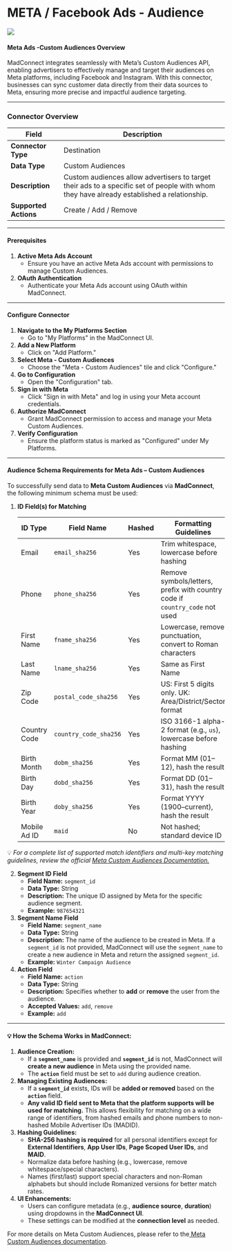 # META / Facebook Ads - Audience

![](<.gitbook/assets/image (16).png>)

#### Meta Ads -Custom  Audiences Overview

MadConnect integrates seamlessly with Meta’s Custom Audiences API, enabling advertisers to effectively manage and target their audiences on Meta platforms, including Facebook and Instagram. With this connector, businesses can sync customer data directly from their data sources to Meta, ensuring more precise and impactful audience targeting.

***

### **Connector Overview**

| Field                 | Description                                                                                                                                |
| --------------------- | ------------------------------------------------------------------------------------------------------------------------------------------ |
| **Connector Type**    | Destination                                                                                                                                |
| **Data Type**         | Custom Audiences                                                                                                                           |
| **Description**       | Custom audiences allow advertisers to target their ads to a specific set of people with whom they have already established a relationship. |
| **Supported Actions** | Create / Add / Remove                                                                                                                      |

***

#### Prerequisites

1. **Active Meta Ads Account**
   * Ensure you have an active Meta Ads account with permissions to manage Custom Audiences.
2. **OAuth Authentication**
   * Authenticate your Meta Ads account using OAuth within MadConnect.

***

#### Configure Connector

1. **Navigate to the My Platforms Section**
   * Go to "My Platforms" in the MadConnect UI.
2. **Add a New Platform**
   * Click on "Add Platform."
3. **Select Meta - Custom Audiences**
   * Choose the "Meta - Custom Audiences" tile and click "Configure."
4. **Go to Configuration**
   * Open the "Configuration" tab.
5. **Sign in with Meta**
   * Click "Sign in with Meta" and log in using your Meta account credentials.
6. **Authorize MadConnect**
   * Grant MadConnect permission to access and manage your Meta Custom Audiences.
7. **Verify Configuration**
   * Ensure the platform status is marked as "Configured" under My Platforms.

***

#### **Audience Schema Requirements for Meta Ads – Custom Audiences**

To successfully send data to **Meta Custom Audiences** via **MadConnect**, the following minimum schema must be used:

1.  **ID Field(s) for Matching**



    | **ID Type**  | **Field Name**        | **Hashed** | **Formatting Guidelines**                                                   | **Example**                        |
    | ------------ | --------------------- | ---------- | --------------------------------------------------------------------------- | ---------------------------------- |
    | Email        | `email_sha256`        | Yes        | Trim whitespace, lowercase before hashing                                   | `5d41402abc4b2a76b9719d911017c592` |
    | Phone        | `phone_sha256`        | Yes        | Remove symbols/letters, prefix with country code if `country_code` not used | `98f6bcd4621d373cade4e832627b4f6`  |
    | First Name   | `fname_sha256`        | Yes        | Lowercase, remove punctuation, convert to Roman characters                  | `6dcd4ce23d88e2ee9568ba546c007c63` |
    | Last Name    | `lname_sha256`        | Yes        | Same as First Name                                                          | `7c6a180b36896a0a8c02787eeafb0e4c` |
    | Zip Code     | `postal_code_sha256`  | Yes        | US: First 5 digits only. UK: Area/District/Sector format                    | –                                  |
    | Country Code | `country_code_sha256` | Yes        | ISO 3166-1 alpha-2 format (e.g., `us`), lowercase before hashing            | `us` → hashed                      |
    | Birth Month  | `dobm_sha256`         | Yes        | Format MM (01–12), hash the result                                          | `01` → hashed                      |
    | Birth Day    | `dobd_sha256`         | Yes        | Format DD (01–31), hash the result                                          | `15` → hashed                      |
    | Birth Year   | `doby_sha256`         | Yes        | Format YYYY (1900–current), hash the result                                 | `1990` → hashed                    |
    | Mobile Ad ID | `maid`                | No         | Not hashed; standard device ID                                              | `cdda802e-fb9c-47ad-0794d394c912`  |

💡 _For a complete list of supported match identifiers and multi-key matching guidelines, review the official_ [_Meta Custom Audiences Documentation._](https://developers.facebook.com/docs/marketing-api/audiences/guides/custom-audiences/#external_identifiers)

2. **Segment ID Field**
   * **Field Name:** `segment_id`
   * **Data Type:** String
   * **Description:** The unique ID assigned by Meta for the specific audience segment.
   * **Example:** `987654321`
3. **Segment Name Field**
   * **Field Name:** `segment_name`
   * **Data Type:** String
   * **Description:** The name of the audience to be created in Meta. If a `segment_id` is not provided, MadConnect will use the `segment_name` to create a new audience in Meta and return the assigned `segment_id`.
   * **Example:** `Winter Campaign Audience`
4. **Action Field**
   * **Field Name:** `action`
   * **Data Type:** String
   * **Description:** Specifies whether to **add** or **remove** the user from the audience.
   * **Accepted Values:** `add`, `remove`
   * **Example:** `add`

***

#### **💡 How the Schema Works in MadConnect:**

1. **Audience Creation:**
   * If a **`segment_name`** is provided and **`segment_id`** is not, MadConnect will **create a new audience** in Meta using the provided name.
   * The **`action`** field must be set to `add` during audience creation.
2. **Managing Existing Audiences:**
   * If a **`segment_id`** exists, IDs will be **added or removed** based on the **`action`** field.
   * **Any valid ID field sent to Meta that the platform supports will be used for matching.** This allows flexibility for matching on a wide range of identifiers, from hashed emails and phone numbers to non-hashed Mobile Advertiser IDs (MADID).
3. **Hashing Guidelines:**
   * **SHA-256 hashing is required** for all personal identifiers except for **External Identifiers**, **App User IDs**, **Page Scoped User IDs**, and **MAID**.
   * Normalize data before hashing (e.g., lowercase, remove whitespace/special characters).
   * Names (first/last) support special characters and non-Roman alphabets but should include Romanized versions for better match rates.
4. **UI Enhancements:**
   * Users can configure metadata (e.g., **audience source**, **duration**) using dropdowns in the **MadConnect UI**.
   * These settings can be modified at the **connection level** as needed.



For more details on Meta Custom Audiences, please refer to the[ Meta Custom Audiences documentation](https://www.facebook.com/business/help/744354708981227).
